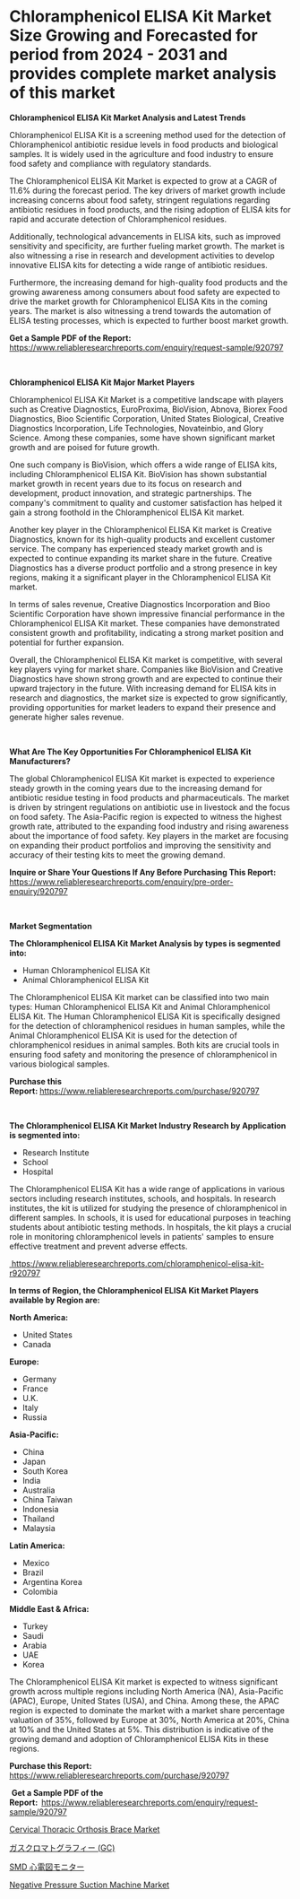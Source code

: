 <p><h1>Chloramphenicol ELISA Kit Market Size Growing and Forecasted for period from 2024 - 2031 and provides complete market analysis of this market</h1></p><p><strong>Chloramphenicol ELISA Kit Market Analysis and Latest Trends</strong></p>
<p><p>Chloramphenicol ELISA Kit is a screening method used for the detection of Chloramphenicol antibiotic residue levels in food products and biological samples. It is widely used in the agriculture and food industry to ensure food safety and compliance with regulatory standards.</p><p>The Chloramphenicol ELISA Kit Market is expected to grow at a CAGR of 11.6% during the forecast period. The key drivers of market growth include increasing concerns about food safety, stringent regulations regarding antibiotic residues in food products, and the rising adoption of ELISA kits for rapid and accurate detection of Chloramphenicol residues.</p><p>Additionally, technological advancements in ELISA kits, such as improved sensitivity and specificity, are further fueling market growth. The market is also witnessing a rise in research and development activities to develop innovative ELISA kits for detecting a wide range of antibiotic residues.</p><p>Furthermore, the increasing demand for high-quality food products and the growing awareness among consumers about food safety are expected to drive the market growth for Chloramphenicol ELISA Kits in the coming years. The market is also witnessing a trend towards the automation of ELISA testing processes, which is expected to further boost market growth.</p></p>
<p><strong>Get a Sample PDF of the Report:&nbsp;</strong> <a href="https://www.reliableresearchreports.com/enquiry/request-sample/920797">https://www.reliableresearchreports.com/enquiry/request-sample/920797</a></p>
<p>&nbsp;</p>
<p><strong>Chloramphenicol ELISA Kit Major Market Players</strong></p>
<p><p>Chloramphenicol ELISA Kit Market is a competitive landscape with players such as Creative Diagnostics, EuroProxima, BioVision, Abnova, Biorex Food Diagnostics, Bioo Scientific Corporation, United States Biological, Creative Diagnostics Incorporation, Life Technologies, Novateinbio, and Glory Science. Among these companies, some have shown significant market growth and are poised for future growth.</p><p>One such company is BioVision, which offers a wide range of ELISA kits, including Chloramphenicol ELISA Kit. BioVision has shown substantial market growth in recent years due to its focus on research and development, product innovation, and strategic partnerships. The company's commitment to quality and customer satisfaction has helped it gain a strong foothold in the Chloramphenicol ELISA Kit market.</p><p>Another key player in the Chloramphenicol ELISA Kit market is Creative Diagnostics, known for its high-quality products and excellent customer service. The company has experienced steady market growth and is expected to continue expanding its market share in the future. Creative Diagnostics has a diverse product portfolio and a strong presence in key regions, making it a significant player in the Chloramphenicol ELISA Kit market.</p><p>In terms of sales revenue, Creative Diagnostics Incorporation and Bioo Scientific Corporation have shown impressive financial performance in the Chloramphenicol ELISA Kit market. These companies have demonstrated consistent growth and profitability, indicating a strong market position and potential for further expansion.</p><p>Overall, the Chloramphenicol ELISA Kit market is competitive, with several key players vying for market share. Companies like BioVision and Creative Diagnostics have shown strong growth and are expected to continue their upward trajectory in the future. With increasing demand for ELISA kits in research and diagnostics, the market size is expected to grow significantly, providing opportunities for market leaders to expand their presence and generate higher sales revenue.</p></p>
<p>&nbsp;</p>
<p><strong>What Are The Key Opportunities For Chloramphenicol ELISA Kit Manufacturers?</strong></p>
<p><p>The global Chloramphenicol ELISA Kit market is expected to experience steady growth in the coming years due to the increasing demand for antibiotic residue testing in food products and pharmaceuticals. The market is driven by stringent regulations on antibiotic use in livestock and the focus on food safety. The Asia-Pacific region is expected to witness the highest growth rate, attributed to the expanding food industry and rising awareness about the importance of food safety. Key players in the market are focusing on expanding their product portfolios and improving the sensitivity and accuracy of their testing kits to meet the growing demand.</p></p>
<p><strong>Inquire or Share Your Questions If Any Before Purchasing This Report:</strong> <a href="https://www.reliableresearchreports.com/enquiry/pre-order-enquiry/920797">https://www.reliableresearchreports.com/enquiry/pre-order-enquiry/920797</a></p>
<p>&nbsp;</p>
<p><strong>Market Segmentation</strong></p>
<p><strong>The Chloramphenicol ELISA Kit Market Analysis by types is segmented into:</strong></p>
<p><ul><li>Human Chloramphenicol ELISA Kit</li><li>Animal Chloramphenicol ELISA Kit</li></ul></p>
<p><p>The Chloramphenicol ELISA Kit market can be classified into two main types: Human Chloramphenicol ELISA Kit and Animal Chloramphenicol ELISA Kit. The Human Chloramphenicol ELISA Kit is specifically designed for the detection of chloramphenicol residues in human samples, while the Animal Chloramphenicol ELISA Kit is used for the detection of chloramphenicol residues in animal samples. Both kits are crucial tools in ensuring food safety and monitoring the presence of chloramphenicol in various biological samples.</p></p>
<p><strong>Purchase this Report:&nbsp;</strong><a href="https://www.reliableresearchreports.com/purchase/920797">https://www.reliableresearchreports.com/purchase/920797</a></p>
<p>&nbsp;</p>
<p><strong>The Chloramphenicol ELISA Kit Market Industry Research by Application is segmented into:</strong></p>
<p><ul><li>Research Institute</li><li>School</li><li>Hospital</li></ul></p>
<p><p>The Chloramphenicol ELISA Kit has a wide range of applications in various sectors including research institutes, schools, and hospitals. In research institutes, the kit is utilized for studying the presence of chloramphenicol in different samples. In schools, it is used for educational purposes in teaching students about antibiotic testing methods. In hospitals, the kit plays a crucial role in monitoring chloramphenicol levels in patients' samples to ensure effective treatment and prevent adverse effects.</p></p>
<p><a href="https://www.reliableresearchreports.com/chloramphenicol-elisa-kit-r920797">&nbsp;https://www.reliableresearchreports.com/chloramphenicol-elisa-kit-r920797</a></p>
<p><strong>In terms of Region, the Chloramphenicol ELISA Kit Market Players available by Region are:</strong></p>
<p>
    <p> <strong> North America: </strong>
        <ul>
            <li>United States</li>
            <li>Canada</li>
        </ul>
        </p> 
    <p> <strong> Europe: </strong>
        <ul>
            <li>Germany</li>
            <li>France</li>
            <li>U.K.</li>
            <li>Italy</li>
            <li>Russia</li>
        </ul>
        </p> 
    <p> <strong> Asia-Pacific: </strong>
        <ul>
            <li>China</li>
            <li>Japan</li>
            <li>South Korea</li>
            <li>India</li>
            <li>Australia</li>
            <li>China Taiwan</li>
            <li>Indonesia</li>
            <li>Thailand</li>
            <li>Malaysia</li>
        </ul>
        </p> 
    <p> <strong> Latin America: </strong>
        <ul>
            <li>Mexico</li>
            <li>Brazil</li>
            <li>Argentina Korea</li>
            <li>Colombia</li>
        </ul>
        </p> 
    <p> <strong> Middle East & Africa: </strong>
        <ul>
            <li>Turkey</li>
            <li>Saudi</li>
            <li>Arabia</li>
            <li>UAE</li>
            <li>Korea</li>
        </ul>
    </p>
    </p>
<p><p>The Chloramphenicol ELISA Kit market is expected to witness significant growth across multiple regions including North America (NA), Asia-Pacific (APAC), Europe, United States (USA), and China. Among these, the APAC region is expected to dominate the market with a market share percentage valuation of 35%, followed by Europe at 30%, North America at 20%, China at 10% and the United States at 5%. This distribution is indicative of the growing demand and adoption of Chloramphenicol ELISA Kits in these regions.</p></p>
<p><strong>Purchase this Report: </strong><a href="https://www.reliableresearchreports.com/purchase/920797">https://www.reliableresearchreports.com/purchase/920797</a></p>
<p>&nbsp;<strong>Get a Sample PDF of the Report:&nbsp;&nbsp;</strong><a href="https://www.reliableresearchreports.com/enquiry/request-sample/920797">https://www.reliableresearchreports.com/enquiry/request-sample/920797</a></p>
<p><strong></strong></p>
<p><p><a href="https://github.com/kumertitash/Market-Research-Report-List-1/blob/main/cervical-thoracic-orthosis-brace-market.md">Cervical Thoracic Orthosis Brace Market</a></p><p><a href="https://github.com/dawson566/Market-Research-Report-List-2/blob/main/2384673173566.md">ガスクロマトグラフィー (GC)</a></p><p><a href="https://github.com/DeonBoer2023/Market-Research-Report-List-2/blob/main/3302255173567.md">SMD 心電図モニター</a></p><p><a href="https://github.com/amapolalg/Market-Research-Report-List-1/blob/main/negative-pressure-suction-machine-market.md">Negative Pressure Suction Machine Market</a></p></p>